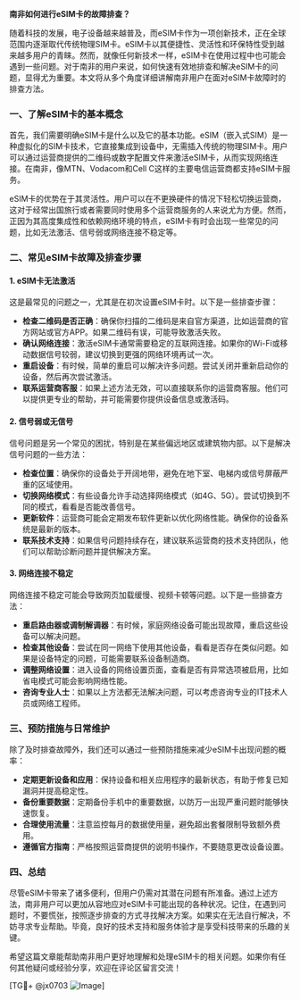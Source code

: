 **南非如何进行eSIM卡的故障排查？**

随着科技的发展，电子设备越来越普及，而eSIM卡作为一项创新技术，正在全球范围内逐渐取代传统物理SIM卡。eSIM卡以其便捷性、灵活性和环保特性受到越来越多用户的青睐。然而，就像任何新技术一样，eSIM卡在使用过程中也可能会遇到一些问题。对于南非的用户来说，如何快速有效地排查和解决eSIM卡的问题，显得尤为重要。本文将从多个角度详细讲解南非用户在面对eSIM卡故障时的排查方法。

### 一、了解eSIM卡的基本概念

首先，我们需要明确eSIM卡是什么以及它的基本功能。eSIM（嵌入式SIM）是一种虚拟化的SIM卡技术，它直接集成到设备中，无需插入传统的物理SIM卡。用户可以通过运营商提供的二维码或数字配置文件来激活eSIM卡，从而实现网络连接。在南非，像MTN、Vodacom和Cell C这样的主要电信运营商都支持eSIM卡服务。

eSIM卡的优势在于其灵活性。用户可以在不更换硬件的情况下轻松切换运营商，这对于经常出国旅行或者需要同时使用多个运营商服务的人来说尤为方便。然而，正因为其高度集成性和依赖网络环境的特点，eSIM卡有时会出现一些常见的问题，比如无法激活、信号弱或网络连接不稳定等。

### 二、常见eSIM卡故障及排查步骤

#### 1. eSIM卡无法激活

这是最常见的问题之一，尤其是在初次设置eSIM卡时。以下是一些排查步骤：

- **检查二维码是否正确**：确保你扫描的二维码是来自官方渠道，比如运营商的官方网站或官方APP。如果二维码有误，可能导致激活失败。
- **确认网络连接**：激活eSIM卡通常需要稳定的互联网连接。如果你的Wi-Fi或移动数据信号较弱，建议切换到更强的网络环境再试一次。
- **重启设备**：有时候，简单的重启可以解决许多问题。尝试关闭并重新启动你的设备，然后再次尝试激活。
- **联系运营商客服**：如果上述方法无效，可以直接联系你的运营商客服。他们可以提供更专业的帮助，并可能需要你提供设备信息或激活码。

#### 2. 信号弱或无信号

信号问题是另一个常见的困扰，特别是在某些偏远地区或建筑物内部。以下是解决信号问题的一些方法：

- **检查位置**：确保你的设备处于开阔地带，避免在地下室、电梯内或信号屏蔽严重的区域使用。
- **切换网络模式**：有些设备允许手动选择网络模式（如4G、5G）。尝试切换到不同的模式，看看是否能改善信号。
- **更新软件**：运营商可能会定期发布软件更新以优化网络性能。确保你的设备系统是最新的版本。
- **联系技术支持**：如果信号问题持续存在，建议联系运营商的技术支持团队，他们可以帮助诊断问题并提供解决方案。

#### 3. 网络连接不稳定

网络连接不稳定可能会导致网页加载缓慢、视频卡顿等问题。以下是一些排查方法：

- **重启路由器或调制解调器**：有时候，家庭网络设备可能出现故障，重启这些设备可以解决问题。
- **检查其他设备**：尝试在同一网络下使用其他设备，看看是否存在类似问题。如果是设备特定的问题，可能需要联系设备制造商。
- **调整网络设置**：进入设备的网络设置页面，查看是否有异常选项被启用，比如省电模式可能会影响网络性能。
- **咨询专业人士**：如果以上方法都无法解决问题，可以考虑咨询专业的IT技术人员或网络工程师。

### 三、预防措施与日常维护

除了及时排查故障外，我们还可以通过一些预防措施来减少eSIM卡出现问题的概率：

- **定期更新设备和应用**：保持设备和相关应用程序的最新状态，有助于修复已知漏洞并提高稳定性。
- **备份重要数据**：定期备份手机中的重要数据，以防万一出现严重问题时能够快速恢复。
- **合理使用流量**：注意监控每月的数据使用量，避免超出套餐限制导致额外费用。
- **遵循官方指南**：严格按照运营商提供的说明书操作，不要随意更改设备设置。

### 四、总结

尽管eSIM卡带来了诸多便利，但用户仍需对其潜在问题有所准备。通过上述方法，南非用户可以更加从容地应对eSIM卡可能出现的各种状况。记住，在遇到问题时，不要慌张，按照逐步排查的方式寻找解决方案。如果实在无法自行解决，不妨寻求专业帮助。毕竟，良好的技术支持和服务体验才是享受科技带来的乐趣的关键。

希望这篇文章能帮助南非用户更好地理解和处理eSIM卡的相关问题。如果你有任何其他疑问或经验分享，欢迎在评论区留言交流！

[TG💪+ @jx0703 ![Image](https://github.com/user-attachments/assets/dbca1d08-cadb-493c-b0ec-ad6f7a83f270)]